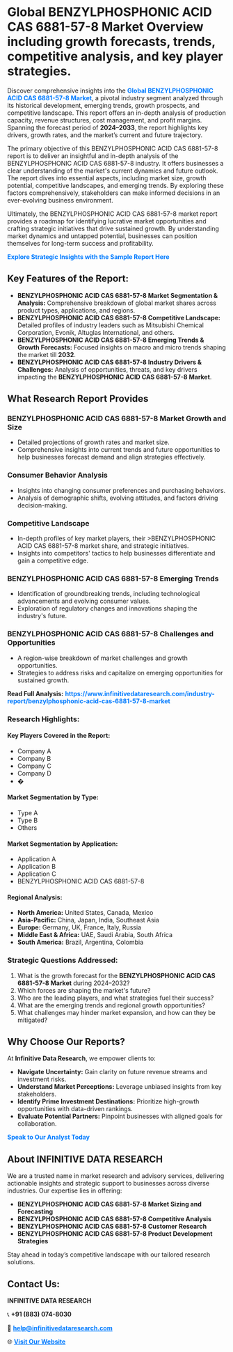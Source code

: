 <h1>Global BENZYLPHOSPHONIC ACID CAS 6881-57-8 Market Overview including growth forecasts, trends, competitive analysis, and key player strategies.</h1>
<p>
Discover comprehensive insights into the 
<a href="https://www.infinitivedataresearch.com/industry-report/benzylphosphonic-acid-cas-6881-57-8-market" rel="dofollow" style="color: #007BFF; text-decoration: none;"><strong>Global BENZYLPHOSPHONIC ACID CAS 6881-57-8 Market</strong></a>, a pivotal industry segment analyzed through its historical development, emerging trends, growth prospects, and competitive landscape. This report offers an in-depth analysis of production capacity, revenue structures, cost management, and profit margins. Spanning the forecast period of <strong>2024–2033</strong>, the report highlights key drivers, growth rates, and the market’s current and future trajectory.
</p>
<p>
The primary objective of this BENZYLPHOSPHONIC ACID CAS 6881-57-8 report is to deliver an insightful and in-depth analysis of the BENZYLPHOSPHONIC ACID CAS 6881-57-8 industry. It offers businesses a clear understanding of the market's current dynamics and future outlook. The report dives into essential aspects, including market size, growth potential, competitive landscapes, and emerging trends. By exploring these factors comprehensively, stakeholders can make informed decisions in an ever-evolving business environment.
</p>
<p>
Ultimately, the BENZYLPHOSPHONIC ACID CAS 6881-57-8 market report provides a roadmap for identifying lucrative market opportunities and crafting strategic initiatives that drive sustained growth. By understanding market dynamics and untapped potential, businesses can position themselves for long-term success and profitability.
</p>
<p>
<a href="https://www.infinitivedataresearch.com/request-sample/reportId=110563" style="color: #007BFF; text-decoration: none;"><strong>Explore Strategic Insights with the Sample Report Here</strong></a>
</p>

<h2>Key Features of the Report:</h2>
<ul>
<li><strong>BENZYLPHOSPHONIC ACID CAS 6881-57-8 Market Segmentation & Analysis:</strong> Comprehensive breakdown of global market shares across product types, applications, and regions.</li>
<li><strong>BENZYLPHOSPHONIC ACID CAS 6881-57-8 Competitive Landscape:</strong> Detailed profiles of industry leaders such as Mitsubishi Chemical Corporation, Evonik, Altuglas International, and others.</li>
<li><strong>BENZYLPHOSPHONIC ACID CAS 6881-57-8 Emerging Trends & Growth Forecasts:</strong> Focused insights on macro and micro trends shaping the market till <strong>2032</strong>.</li>
<li><strong>BENZYLPHOSPHONIC ACID CAS 6881-57-8 Industry Drivers & Challenges:</strong> Analysis of opportunities, threats, and key drivers impacting the <strong>BENZYLPHOSPHONIC ACID CAS 6881-57-8 Market</strong>.</li>
</ul>

<h2>What Research Report Provides</h2>
<h3>BENZYLPHOSPHONIC ACID CAS 6881-57-8 Market Growth and Size</h3>
<ul>
<li>Detailed projections of growth rates and market size.</li>
<li>Comprehensive insights into current trends and future opportunities to help businesses forecast demand and align strategies effectively.</li>
</ul>

<h3>Consumer Behavior Analysis</h3>
<ul>
<li>Insights into changing consumer preferences and purchasing behaviors.</li>
<li>Analysis of demographic shifts, evolving attitudes, and factors driving decision-making.</li>
</ul>

<h3>Competitive Landscape</h3>
<ul>
<li>In-depth profiles of key market players, their >BENZYLPHOSPHONIC ACID CAS 6881-57-8 market share, and strategic initiatives.</li>
<li>Insights into competitors' tactics to help businesses differentiate and gain a competitive edge.</li>
</ul>

<h3>BENZYLPHOSPHONIC ACID CAS 6881-57-8 Emerging Trends</h3>
<ul>
<li>Identification of groundbreaking trends, including technological advancements and evolving consumer values.</li>
<li>Exploration of regulatory changes and innovations shaping the industry's future.</li>
</ul>

<h3>BENZYLPHOSPHONIC ACID CAS 6881-57-8 Challenges and Opportunities</h3>
<ul>
<li>A region-wise breakdown of market challenges and growth opportunities.</li>
<li>Strategies to address risks and capitalize on emerging opportunities for sustained growth.</li>
</ul>
<p><strong>Read Full Analysis:</strong> <a href="https://www.infinitivedataresearch.com/industry-report/benzylphosphonic-acid-cas-6881-57-8-market" rel="dofollow" style="color: #007BFF; text-decoration: none;"><strong>https://www.infinitivedataresearch.com/industry-report/benzylphosphonic-acid-cas-6881-57-8-market</strong></a></p>
<h3>Research Highlights:</h3>
<h4>Key Players Covered in the Report:</h4>
<ul><li>Company A</li><li>Company B</li><li>Company C</li><li>Company D</li><li>�</li></ul>
<h4>Market Segmentation by Type:</h4>
<ul><li>Type A</li><li>Type B</li><li>Others</li></ul>
<h4>Market Segmentation by Application:</h4>
<ul><li>Application A</li><li>Application B</li><li>Application C</li><li>BENZYLPHOSPHONIC ACID CAS 6881-57-8</li></ul>

<h4>Regional Analysis:</h4>
<ul>
<li><strong>North America:</strong> United States, Canada, Mexico</li>
<li><strong>Asia-Pacific:</strong> China, Japan, India, Southeast Asia</li>
<li><strong>Europe:</strong> Germany, UK, France, Italy, Russia</li>
<li><strong>Middle East & Africa:</strong> UAE, Saudi Arabia, South Africa</li>
<li><strong>South America:</strong> Brazil, Argentina, Colombia</li>
</ul>

<h3>Strategic Questions Addressed:</h3>
<ol>
<li>What is the growth forecast for the <strong>BENZYLPHOSPHONIC ACID CAS 6881-57-8 Market</strong> during 2024–2032?</li>
<li>Which forces are shaping the market's future?</li>
<li>Who are the leading players, and what strategies fuel their success?</li>
<li>What are the emerging trends and regional growth opportunities?</li>
<li>What challenges may hinder market expansion, and how can they be mitigated?</li>
</ol>

<h2>Why Choose Our Reports?</h2>
<p>At <strong>Infinitive Data Research</strong>, we empower clients to:</p>
<ul>
<li><strong>Navigate Uncertainty:</strong> Gain clarity on future revenue streams and investment risks.</li>
<li><strong>Understand Market Perceptions:</strong> Leverage unbiased insights from key stakeholders.</li>
<li><strong>Identify Prime Investment Destinations:</strong> Prioritize high-growth opportunities with data-driven rankings.</li>
<li><strong>Evaluate Potential Partners:</strong> Pinpoint businesses with aligned goals for collaboration.</li>
</ul>
<p><a href="https://www.infinitivedataresearch.com/industry-report/benzylphosphonic-acid-cas-6881-57-8-market" rel="dofollow" style="color: #007BFF; text-decoration: none;"><strong>Speak to Our Analyst Today</strong></a></p>

<h2>About INFINITIVE DATA RESEARCH</h2>
<p>We are a trusted name in market research and advisory services, delivering actionable insights and strategic support to businesses across diverse industries. Our expertise lies in offering:</p>
<ul>
<li><strong>BENZYLPHOSPHONIC ACID CAS 6881-57-8 Market Sizing and Forecasting</strong></li>
<li><strong>BENZYLPHOSPHONIC ACID CAS 6881-57-8 Competitive Analysis</strong></li>
<li><strong>BENZYLPHOSPHONIC ACID CAS 6881-57-8 Customer Research</strong></li>
<li><strong>BENZYLPHOSPHONIC ACID CAS 6881-57-8 Product Development Strategies</strong></li>
</ul>
<p>Stay ahead in today’s competitive landscape with our tailored research solutions.</p>

<h2>Contact Us:</h2>
<p><strong>INFINITIVE DATA RESEARCH</strong></p>
<p>📞 <strong>+91 (883) 074-8030</strong></p>
<p>📧 <strong><a href="mailto:help@infinitivedataresearch.com" style="color: #007BFF;">help@infinitivedataresearch.com</a></strong></p>
<p>🌐 <strong><a href="https://www.infinitivedataresearch.com" rel="dofollow" style="color: #007BFF;">Visit Our Website</a></strong></p>
